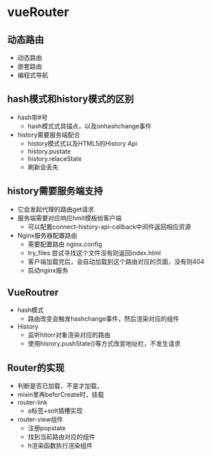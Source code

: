 # vueRouter

## 动态路由
+ 动态路由
+ 嵌套路由
+ 编程式导航

## hash模式和history模式的区别
+ hash带#号
  - hash模式式具锚点，以及onhashchange事件
+ history需要服务端配合
  - history模式式以及HTML5的History Api
  - history.pustate
  - history.relaceState
  - 刷新会丢失
## history需要服务端支持
+ 它会发起代理的路由get请求
+ 服务端需要对应响应hmlt模板给客户端
  - 可以配置connect-history-api-callback中间件返回相应资源
+ Nginx服务器配置路由
  - 需要配置路由 nginx.config
  - try_files 尝试寻找这个文件没有则返回index.html
  - 客户端加载完后，会自动加载到这个路由对应的页面，没有则404
  - 启动nginx服务

## VueRoutrer
+ hash模式
  - 路由改变会触发hashchange事件，然后渲染对应的组件
+ History
  - 监听hitorr对象渲染对应的路由
  - 使用hisrory.pushState()等方式改变地址栏，不发生请求

## Router的实现
+ 判断是否已加载，不是才加载，
+ mixin里再beforCreate时，挂载
+ router-link
  - a标签+solt插槽实现
+ router-view组件
  - 注册popstate
  - 找到当前路由对应的组件
  - h渲染函数执行渲染组件


